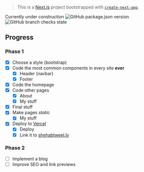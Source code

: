 > This is a [Next.js](https://nextjs.org/) project bootstrapped with [`create-next-app`](https://github.com/vercel/next.js/tree/canary/packages/create-next-app).

Currently under construction
![GitHub package.json version](https://img.shields.io/github/package-json/v/shahoob/website?style=flat-square)
![GitHub branch checks state](https://img.shields.io/github/checks-status/shahoob/website/main?label=deployment&logo=vercel&style=flat-square)
## Progress
### Phase 1

- [x] Choose a style (bootstrap)
- [x] Code the most common components in every site **ever**
    - [x] Header (navbar)
    - [x] Footer
- [x] Code the homepage
- [x] Code other pages
    - [x] About
    - [x] My stuff
- [x] Final stuff
- [x] Make pages *static*
    - [x] My stuff
- [x] Deploy to [Vercel](vercel.com)
    - [x] Deploy
    - [x] Link it to [shehabtweel.ly](shehabtweel.ly)

### Phase 2

- [ ] Implement a blog
- [ ] Improve SEO and link previews
